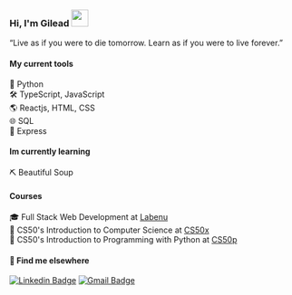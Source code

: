 
### Hi, I'm Gilead <img src="https://media.giphy.com/media/hvRJCLFzcasrR4ia7z/giphy.gif" width="30" >

“Live as if you were to die tomorrow. Learn as if you were to live forever.” 


#### My current tools 

:snake: Python  
🛠️ TypeScript, JavaScript  
🌎 Reactjs, HTML, CSS  
🌐 SQL  
🔗 Express


#### Im currently learning
:pick: Beautiful Soup


#### Courses
🎓 Full Stack Web Development at [Labenu](https://www.labenu.com.br/)  
🔬 CS50's Introduction to Computer Science at [CS50x](https://cs50.harvard.edu/x/2022/)  
🐍 CS50's Introduction to Programming with Python at [CS50p](https://cs50.harvard.edu/python/2022)



#### 💬 Find me elsewhere

[![Linkedin Badge](https://img.shields.io/badge/-Linkedin-blue?style=flat-square&logo=Linkedin&logoColor=white&link=https://www.linkedin.com/in/gilead-raab/)](https://www.linkedin.com/in/gilead-raab/) 
[![Gmail Badge](https://img.shields.io/badge/-Email-c14438?style=flat-square&logo=Gmail&logoColor=white&link=mailto:gileadraab@gmail.com)](mailto:gileadraab@gmail.com)
